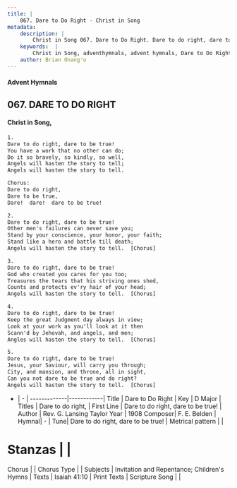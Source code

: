 ```yaml
---
title: |
    067. Dare to Do Right - Christ in Song
metadata:
    description: |
        Christ in Song 067. Dare to Do Right. Dare to do right, dare to be true! You have a work that no other can do; Do it so bravely, so kindly, so well, Angels will hasten the story to tell; Angels will hasten the story to tell. Chorus: Dare to do right, Dare to be true, Dare!  dare!  dare to be true!
    keywords:  |
        Christ in Song, adventhymnals, advent hymnals, Dare to Do Right, Dare to do right, dare to be true!. Dare to do right,
    author: Brian Onang'o
---
```


#### Advent Hymnals
## 067. DARE TO DO RIGHT
####  Christ in Song,

```txt
1.
Dare to do right, dare to be true!
You have a work that no other can do;
Do it so bravely, so kindly, so well,
Angels will hasten the story to tell;
Angels will hasten the story to tell.

Chorus:
Dare to do right,
Dare to be true,
Dare!  dare!  dare to be true!

2.
Dare to do right, dare to be true!
Other men's failures can never save you;
Stand by your conscience, your honor, your faith;
Stand like a hero and battle till death;
Angels will hasten the story to tell.  [Chorus]

3.
Dare to do right, dare to be true!
God who created you cares for you too;
Treasures the tears that his striving ones shed,
Counts and protects ev'ry hair of your head;
Angels will hasten the story to tell.  [Chorus]

4.
Dare to do right, dare to be true!
Keep the great Judgment day always in view;
Look at your work as you'll look at it then
Scann'd by Jehovah, and angels, and men;
Angles will hasten the story to tell.  [Chorus]

5.
Dare to do right, dare to be true!
Jesus, your Saviour, will carry you through;
City, and mansion, and throne, all in sight,
Can you not dare to be true and do right?  
Angels will hasten the story to tell.  [Chorus]

```

- |   -  |
-------------|------------|
Title | Dare to Do Right |
Key | D Major |
Titles | Dare to do right, |
First Line | Dare to do right, dare to be true! |
Author | Rev. G. Lansing Taylor
Year | 1908
Composer| F. E. Belden |
Hymnal|  - |
Tune| Dare to do right, dare to be true! |
Metrical pattern | |
# Stanzas |  |
Chorus |  |
Chorus Type |  |
Subjects | Invitation and Repentance; Children's Hymns |
Texts | Isaiah 41:10 |
Print Texts | 
Scripture Song |  |
    
